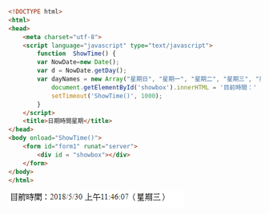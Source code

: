 ```html
<!DOCTYPE html>
<html>
<head>
	<meta charset="utf-8">
	<script language="javascript" type="text/javascript">
		function  ShowTime() {
		var NowDate=new Date();
		var d = NowDate.getDay();
		var dayNames = new Array("星期日", "星期一", "星期二", "星期三", "星期四", "星期五", "星期六");
            document.getElementById('showbox').innerHTML = '目前時間：' + NowDate.toLocaleString() + '（' + dayNames[d] + '）';
            setTimeout('ShowTime()', 1000);
		}
	</script>
	<title>日期時間星期</title>
</head>
<body onload="ShowTime()">
    <form id="form1" runat="server">
        <div id = "showbox"></div>
    </form>
</body>
</html>
```

![image](https://github.com/4060E046/PNG-JPG-GIF/blob/master/%E6%97%A5%E6%9C%9F%E6%99%82%E9%96%93%E6%98%9F%E6%9C%9F.PNG)
